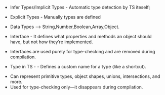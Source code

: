 * Infer Types/Implicit Types - Automatic type detection by TS iteself;

* Explicit Types - Manually types are defined

* Data Types --> String,Number,Boolean,Array,Object.

* Interface - It defines what properties and methods an object should have, but not how they’re implemented.
- Interfaces are used purely for type-checking and are removed during compilation.

* Type in TS - - Defines a custom name for a type (like a shortcut).

- Can represent primitive types, object shapes, unions, intersections, and more.
- Used for type-checking only—it disappears during compilation.
